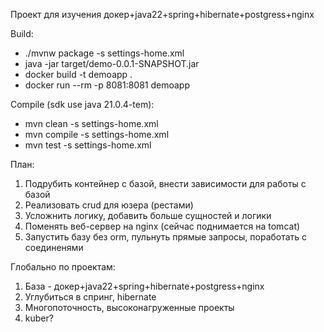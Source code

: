 Проект для изучения докер+java22+spring+hibernate+postgress+nginx

Build:
- ./mvnw package -s settings-home.xml
- java -jar target/demo-0.0.1-SNAPSHOT.jar
- docker build -t demoapp .
- docker run --rm -p 8081:8081 demoapp

Compile (sdk use java 21.0.4-tem):
- mvn clean -s settings-home.xml
- mvn compile -s settings-home.xml
- mvn test -s settings-home.xml

План:
1. Подрубить контейнер с базой, внести зависимости для работы с базой
2. Реализовать crud для юзера (рестами)
4. Усложнить логику, добавить больше сущностей и логики
5. Поменять веб-сервер на nginx (сейчас поднимается на tomcat)
6. Запустить базу без orm, пульнуть прямые запросы, поработать с соединенями

Глобально по проектам:
1. База - докер+java22+spring+hibernate+postgress+nginx
2. Углубиться в спринг, hibernate
2. Многопоточность, высоконагруженные проекты
4. kuber?